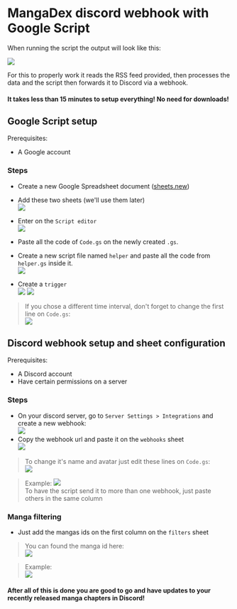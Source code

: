
# MangaDex discord webhook with Google Script

When running the script the output will look like this:

![](https://i.imgur.com/84w997v.png)

For this to properly work it reads the RSS feed provided, then processes the data and the script then forwards it to Discord via a webhook.

#### It takes less than 15 minutes to setup everything! No need for downloads!

## Google Script setup

Prerequisites:
- A Google account

### Steps

 - Create a new Google Spreadsheet document ([sheets.new](sheets.new))

 - Add these two sheets (we'll use them later)  
![](https://imgur.com/0TYIY3k.png)

- Enter on the `Script editor`  
![](https://imgur.com/UNCgkM4.png)

- Paste all the code of `Code.gs` on the newly created `.gs`.
- Create a new script file named `helper` and paste all the code from `helper.gs` inside it.  
![](https://imgur.com/LlRvZxC.png)

- Create a `trigger`  
![](https://imgur.com/ucoVUyA.png)
![](https://imgur.com/xyLxBRb.png)
> If you chose a different time interval, don't forget to change the first line on `Code.gs`:  
![](https://imgur.com/Hhs1J6z.png)

## Discord webhook setup and sheet configuration

Prerequisites:
- A Discord account
- Have certain permissions on a server

### Steps

-  On your discord server, go to `Server Settings > Integrations` and create a new webhook:  
![](https://imgur.com/InuvbSN.png)
 - Copy the webhook url and paste it on the `webhooks` sheet  
 ![](https://imgur.com/YX8feZU.png)
 >To change it's name and avatar just edit these lines on `Code.gs`:  
 ![](https://imgur.com/DgzcMU1.png)
 
>Example:
![](https://imgur.com/kZ7N5f5.png)  
> To have the script send it to more than one webhook, just paste others in the same column

### Manga filtering
- Just add the mangas ids on the first column on the `filters` sheet
> You can found the manga id here:  
![](https://imgur.com/DUDXEVp.png)

>Example:  
![](https://imgur.com/OXGx6aq.png)

#### After all of this is done you are good to go and have updates to your recently released manga chapters in Discord!
